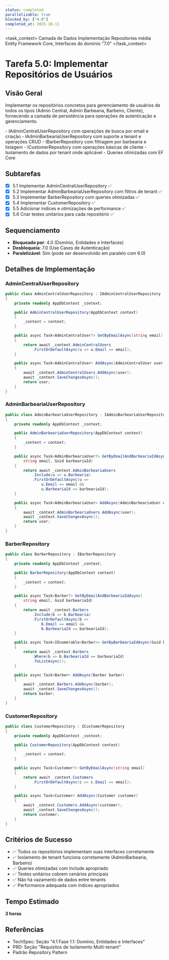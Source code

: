 ```yaml
---
status: completed
parallelizable: true
blocked_by: ["4.0"]
completed_at: 2025-10-11
---
```


<task_context>
<domain>Camada de Dados</domain>
<type>Implementação</type>
<scope>Repositories</scope>
<complexity>média</complexity>
<dependencies>Entity Framework Core, Interfaces do domínio</dependencies>
<unblocks>"7.0"</unblocks>
</task_context>

# Tarefa 5.0: Implementar Repositórios de Usuários

## Visão Geral
Implementar os repositórios concretos para gerenciamento de usuários de todos os tipos (Admin Central, Admin Barbearia, Barbeiro, Cliente), fornecendo a camada de persistência para operações de autenticação e gerenciamento.

<requirements>
- IAdminCentralUserRepository com operações de busca por email e criação
- IAdminBarbeariaUserRepository com suporte a tenant e operações CRUD
- IBarberRepository com filtragem por barbearia e listagem
- ICustomerRepository com operações básicas de cliente
- Isolamento de dados por tenant onde aplicável
- Queries otimizadas com EF Core
</requirements>

## Subtarefas
- [x] 5.1 Implementar AdminCentralUserRepository ✅
- [x] 5.2 Implementar AdminBarbeariaUserRepository com filtros de tenant ✅
- [x] 5.3 Implementar BarberRepository com queries otimizadas ✅
- [x] 5.4 Implementar CustomerRepository ✅
- [x] 5.5 Adicionar índices e otimizações de performance ✅
- [x] 5.6 Criar testes unitários para cada repositório ✅

## Sequenciamento
- **Bloqueado por**: 4.0 (Domínio, Entidades e Interfaces)
- **Desbloqueia**: 7.0 (Use Cases de Autenticação)
- **Paralelizável**: Sim (pode ser desenvolvido em paralelo com 6.0)

## Detalhes de Implementação

### AdminCentralUserRepository
```csharp
public class AdminCentralUserRepository : IAdminCentralUserRepository
{
    private readonly AppDbContext _context;

    public AdminCentralUserRepository(AppDbContext context)
    {
        _context = context;
    }

    public async Task<AdminCentralUser?> GetByEmailAsync(string email)
    {
        return await _context.AdminCentralUsers
            .FirstOrDefaultAsync(u => u.Email == email);
    }

    public async Task<AdminCentralUser> AddAsync(AdminCentralUser user)
    {
        await _context.AdminCentralUsers.AddAsync(user);
        await _context.SaveChangesAsync();
        return user;
    }
}
```

### AdminBarbeariaUserRepository
```csharp
public class AdminBarbeariaUserRepository : IAdminBarbeariaUserRepository
{
    private readonly AppDbContext _context;

    public AdminBarbeariaUserRepository(AppDbContext context)
    {
        _context = context;
    }

    public async Task<AdminBarbeariaUser?> GetByEmailAndBarbeariaIdAsync(
        string email, Guid barbeariaId)
    {
        return await _context.AdminBarbeariaUsers
            .Include(u => u.Barbearia)
            .FirstOrDefaultAsync(u =>
                u.Email == email &&
                u.BarbeariaId == barbeariaId);
    }

    public async Task<AdminBarbeariaUser> AddAsync(AdminBarbeariaUser user)
    {
        await _context.AdminBarbeariaUsers.AddAsync(user);
        await _context.SaveChangesAsync();
        return user;
    }
}
```

### BarberRepository
```csharp
public class BarberRepository : IBarberRepository
{
    private readonly AppDbContext _context;

    public BarberRepository(AppDbContext context)
    {
        _context = context;
    }

    public async Task<Barber?> GetByEmailAndBarbeariaIdAsync(
        string email, Guid barbeariaId)
    {
        return await _context.Barbers
            .Include(b => b.Barbearia)
            .FirstOrDefaultAsync(b =>
                b.Email == email &&
                b.BarbeariaId == barbeariaId);
    }

    public async Task<IEnumerable<Barber>> GetByBarbeariaIdAsync(Guid barbeariaId)
    {
        return await _context.Barbers
            .Where(b => b.BarbeariaId == barbeariaId)
            .ToListAsync();
    }

    public async Task<Barber> AddAsync(Barber barber)
    {
        await _context.Barbers.AddAsync(barber);
        await _context.SaveChangesAsync();
        return barber;
    }
}
```

### CustomerRepository
```csharp
public class CustomerRepository : ICustomerRepository
{
    private readonly AppDbContext _context;

    public CustomerRepository(AppDbContext context)
    {
        _context = context;
    }

    public async Task<Customer?> GetByEmailAsync(string email)
    {
        return await _context.Customers
            .FirstOrDefaultAsync(c => c.Email == email);
    }

    public async Task<Customer> AddAsync(Customer customer)
    {
        await _context.Customers.AddAsync(customer);
        await _context.SaveChangesAsync();
        return customer;
    }
}
```

## Critérios de Sucesso
- ✅ Todos os repositórios implementam suas interfaces corretamente
- ✅ Isolamento de tenant funciona corretamente (AdminBarbearia, Barbeiro)
- ✅ Queries otimizadas com Include apropriado
- ✅ Testes unitários cobrem cenários principais
- ✅ Não há vazamento de dados entre tenants
- ✅ Performance adequada com índices apropriados

## Tempo Estimado
**3 horas**

## Referências
- TechSpec: Seção "4.1 Fase 1.1: Domínio, Entidades e Interfaces"
- PRD: Seção "Requisitos de Isolamento Multi-tenant"
- Padrão Repository Pattern
